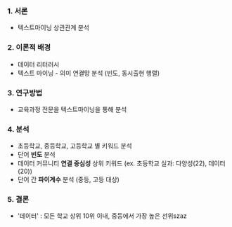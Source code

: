 ### 1. 서론
* 텍스트마이닝 상관관계 분석
### 2. 이론적 배경
* 데이터 리터러시
* 텍스트 마이닝 - 의미 연결망 분석 (빈도, 동시출현 행렬)
### 3. 연구방법
* 교육과정 전문을 텍스트마이닝을 통해 분석
### 4. 분석 
* 초등학교, 중등학교, 고등학교 별 키워드 분석
* 단어 **빈도** 분석
* 데이터 커뮤니티 **연결 중심성** 상위 키워드 (ex. 초등학교 실과: 다양성(22), 데이터(20))
* 단어 간 **파이계수** 분석 (중등, 고등 대상)
### 5. 결론
* '데이터' : 모든 학교 상위 10위 이내, 중등에서 가장 높은 선위szaz